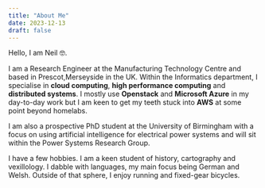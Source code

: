 ```yaml
---
title: "About Me"
date: 2023-12-13
draft: false
---
```


Hello, I am Neil 🤓.

I am a Research Engineer at the Manufacturing Technology Centre and based in Prescot,Merseyside in the UK. Within the Informatics department, I specialise in **cloud computing**, **high performance computing** and **distributed systems**. I mostly use **Openstack** and **Microsoft Azure** in my day-to-day work but I am keen to get my teeth stuck into **AWS** at some point beyond homelabs.

I am also a prospective PhD student at the University of Birmingham with a focus on using artificial intelligence for electrical power systems and will sit within the Power Systems Research Group. 

I have a few hobbies. I am a keen student of history, cartography and vexillology. I dabble with languages, my main focus being German and Welsh. Outside of that sphere, I enjoy running and fixed-gear bicycles.  
